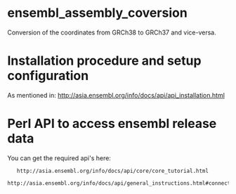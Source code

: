 # ensembl_assembly_coversion
Conversion of the coordinates from GRCh38 to GRCh37 and vice-versa.
# Installation procedure and setup configuration
As mentioned in:  http://asia.ensembl.org/info/docs/api/api_installation.html
# Perl API to access ensembl release data
You can get the required api's here:

       http://asia.ensembl.org/info/docs/api/core/core_tutorial.html
       http://asia.ensembl.org/info/docs/api/general_instructions.html#connectin
       
